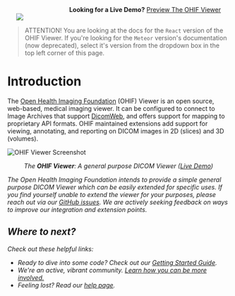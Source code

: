 <div class='row'>
	<div class='column' style='text-align: right; padding: 0 20px'>
		<strong>Looking for a Live Demo?</strong>
		<a href="http://viewer.ohif.org/">Preview The OHIF Viewer</a>
	</div>
	<div class='column' style='text-align: left; padding: 0 20px'>
		<a href="https://www.netlify.com">
		  <img src="https://www.netlify.com/img/global/badges/netlify-color-bg.svg"/>
		</a>
	</div>
</div>

> ATTENTION! You are looking at the docs for the `React` version of the OHIF
> Viewer. If you're looking for the `Meteor` version's documentation (now
> deprecated), select it's version from the dropdown box in the top left corner
> of this page.

# Introduction

The [Open Health Imaging Foundation][ohif-org] (OHIF) Viewer is an open source,
web-based, medical imaging viewer. It can be configured to connect to Image
Archives that support [DicomWeb][dicom-web], and offers support for mapping to
proprietary API formats. OHIF maintained extensions add support for viewing,
annotating, and reporting on DICOM images in 2D (slices) and 3D (volumes).

![OHIF Viewer Screenshot](../assets/img/viewer.png)

<center><i>The <strong>OHIF Viewer</strong>: A general purpose DICOM Viewer (<a href="http://viewer.ohif.org/">Live Demo</a>)</center>

The Open Health Imaging Foundation intends to provide a simple general purpose
DICOM Viewer which can be easily extended for specific uses. If you find
yourself unable to extend the viewer for your purposes, please reach out via our
[GitHub issues][gh-issues]. We are actively seeking feedback on ways to improve
our integration and extension points.

## Where to next?

Check out these helpful links:

- Ready to dive into some code? Check out our
  [Getting Started Guide](./essentials/getting-started.md).
- We're an active, vibrant community.
  [Learn how you can be more involved.](./contributing/index.md)
- Feeling lost? Read our [help page](./help.md).

<!--
  Links
  -->

<!-- prettier-ignore-start -->
[ohif-org]: https://www.ohif.org
[dicom-web]: https://en.wikipedia.org/wiki/DICOMweb
[gh-issues]: https://github.com/OHIF/Viewers/issues
<!-- prettier-ignore-end -->
